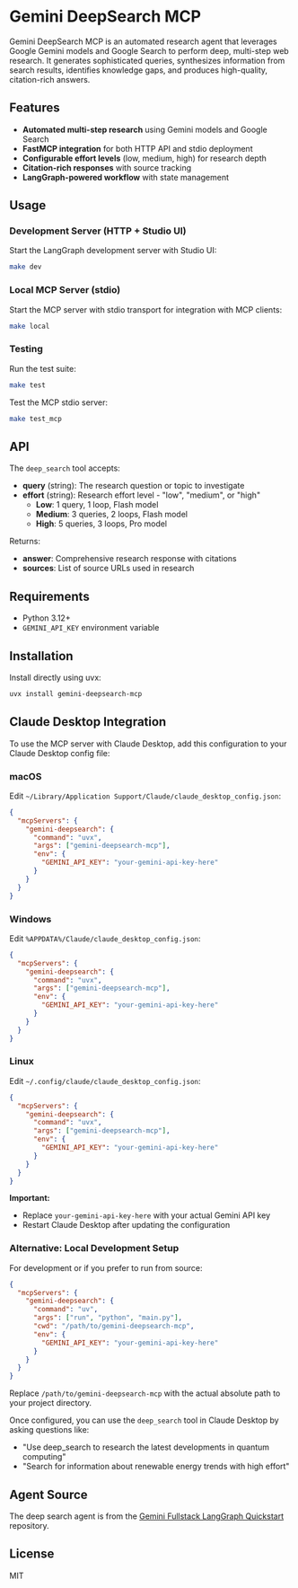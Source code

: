 # Gemini DeepSearch MCP

Gemini DeepSearch MCP is an automated research agent that leverages Google Gemini models and Google Search to perform deep, multi-step web research. It generates sophisticated queries, synthesizes information from search results, identifies knowledge gaps, and produces high-quality, citation-rich answers.

## Features

- **Automated multi-step research** using Gemini models and Google Search
- **FastMCP integration** for both HTTP API and stdio deployment
- **Configurable effort levels** (low, medium, high) for research depth
- **Citation-rich responses** with source tracking
- **LangGraph-powered workflow** with state management

## Usage

### Development Server (HTTP + Studio UI)
Start the LangGraph development server with Studio UI:
```bash
make dev
```

### Local MCP Server (stdio)
Start the MCP server with stdio transport for integration with MCP clients:
```bash
make local
```

### Testing
Run the test suite:
```bash
make test
```

Test the MCP stdio server:
```bash
make test_mcp
```

## API

The `deep_search` tool accepts:
- **query** (string): The research question or topic to investigate
- **effort** (string): Research effort level - "low", "medium", or "high"
  - **Low**: 1 query, 1 loop, Flash model
  - **Medium**: 3 queries, 2 loops, Flash model  
  - **High**: 5 queries, 3 loops, Pro model

Returns:
- **answer**: Comprehensive research response with citations
- **sources**: List of source URLs used in research

## Requirements

- Python 3.12+
- `GEMINI_API_KEY` environment variable

## Installation

Install directly using uvx:

```bash
uvx install gemini-deepsearch-mcp
```

## Claude Desktop Integration

To use the MCP server with Claude Desktop, add this configuration to your Claude Desktop config file:

### macOS
Edit `~/Library/Application Support/Claude/claude_desktop_config.json`:

```json
{
  "mcpServers": {
    "gemini-deepsearch": {
      "command": "uvx",
      "args": ["gemini-deepsearch-mcp"],
      "env": {
        "GEMINI_API_KEY": "your-gemini-api-key-here"
      }
    }
  }
}
```

### Windows
Edit `%APPDATA%/Claude/claude_desktop_config.json`:

```json
{
  "mcpServers": {
    "gemini-deepsearch": {
      "command": "uvx",
      "args": ["gemini-deepsearch-mcp"],
      "env": {
        "GEMINI_API_KEY": "your-gemini-api-key-here"
      }
    }
  }
}
```

### Linux
Edit `~/.config/claude/claude_desktop_config.json`:

```json
{
  "mcpServers": {
    "gemini-deepsearch": {
      "command": "uvx",
      "args": ["gemini-deepsearch-mcp"],
      "env": {
        "GEMINI_API_KEY": "your-gemini-api-key-here"
      }
    }
  }
}
```

**Important:** 
- Replace `your-gemini-api-key-here` with your actual Gemini API key
- Restart Claude Desktop after updating the configuration

### Alternative: Local Development Setup

For development or if you prefer to run from source:

```json
{
  "mcpServers": {
    "gemini-deepsearch": {
      "command": "uv",
      "args": ["run", "python", "main.py"],
      "cwd": "/path/to/gemini-deepsearch-mcp",
      "env": {
        "GEMINI_API_KEY": "your-gemini-api-key-here"
      }
    }
  }
}
```

Replace `/path/to/gemini-deepsearch-mcp` with the actual absolute path to your project directory.

Once configured, you can use the `deep_search` tool in Claude Desktop by asking questions like:
- "Use deep_search to research the latest developments in quantum computing"
- "Search for information about renewable energy trends with high effort"

## Agent Source
The deep search agent is from the [Gemini Fullstack LangGraph Quickstart](https://github.com/google-gemini/gemini-fullstack-langgraph-quickstart) repository.


## License
MIT